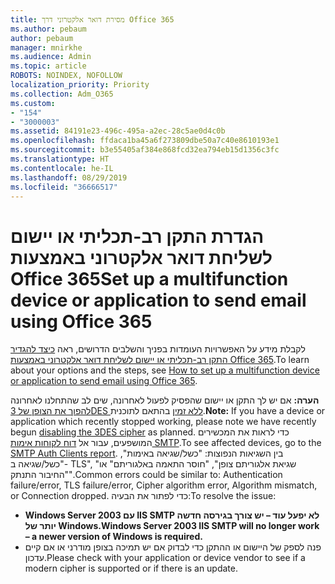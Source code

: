 ```yaml
---
title: מסירת דואר אלקטרוני דרך Office 365
ms.author: pebaum
author: pebaum
manager: mnirkhe
ms.audience: Admin
ms.topic: article
ROBOTS: NOINDEX, NOFOLLOW
localization_priority: Priority
ms.collection: Adm_O365
ms.custom:
- "154"
- "3000003"
ms.assetid: 84191e23-496c-495a-a2ec-28c5ae0d4c0b
ms.openlocfilehash: ffdaca1ba45a6f273809dbe50a7c40e8610193e1
ms.sourcegitcommit: b3e55405af384e868fcd32ea794eb15d1356c3fc
ms.translationtype: HT
ms.contentlocale: he-IL
ms.lasthandoff: 08/29/2019
ms.locfileid: "36666517"
---
```

# <a name="set-up-a-multifunction-device-or-application-to-send-email-using-office-365"></a><span data-ttu-id="2009d-102">הגדרת התקן רב-תכליתי או יישום לשליחת דואר אלקטרוני באמצעות Office 365</span><span class="sxs-lookup"><span data-stu-id="2009d-102">Set up a multifunction device or application to send email using Office 365</span></span>

<span data-ttu-id="2009d-103">לקבלת מידע על האפשרויות העומדות בפניך והשלבים הדרושים, ראה [כיצד להגדיר התקן רב-תכליתי או יישום לשליחת דואר אלקטרוני באמצעות Office 365](https://support.office.com/article/69f58e99-c550-4274-ad18-c805d654b4c4).</span><span class="sxs-lookup"><span data-stu-id="2009d-103">To learn about your options and the steps, see [How to set up a multifunction device or application to send email using Office 365](https://support.office.com/article/69f58e99-c550-4274-ad18-c805d654b4c4).</span></span>
  
<span data-ttu-id="2009d-104">**הערה:** אם יש לך התקן או יישום שהפסיק לפעול לאחרונה, שים לב שהתחלנו לאחרונה [להפוך את הצופן של 3DES ללא זמין](https://docs.microsoft.com/office365/securitycompliance/technical-reference-details-about-encryption) בהתאם לתוכנית.</span><span class="sxs-lookup"><span data-stu-id="2009d-104">**Note:** If you have a device or application which recently stopped working, please note we have recently begun [disabling the 3DES cipher](https://docs.microsoft.com/office365/securitycompliance/technical-reference-details-about-encryption) as planned.</span></span> <span data-ttu-id="2009d-105">כדי לראות את המכשירים המושפעים, עבור אל [דוח לקוחות אימות SMTP](https://protection.office.com/mailflow/dashboard).</span><span class="sxs-lookup"><span data-stu-id="2009d-105">To see affected devices, go to the [SMTP Auth Clients report](https://protection.office.com/mailflow/dashboard).</span></span> <span data-ttu-id="2009d-106">בין השגיאות הנפוצות: "כשל/שגיאה באימות", "כשל/שגיאה ב- TLS", "שגיאת אלגוריתם צופן", "חוסר התאמה באלגוריתם" או "החיבור התנתק".</span><span class="sxs-lookup"><span data-stu-id="2009d-106">Common errors could be similar to: Authentication failure/error, TLS failure/error, Cipher algorithm error, Algorithm mismatch, or Connection dropped.</span></span> <span data-ttu-id="2009d-107">כדי לפתור את הבעיה:</span><span class="sxs-lookup"><span data-stu-id="2009d-107">To resolve the issue:</span></span>
 - <span data-ttu-id="2009d-108">**Windows Server 2003 עם IIS SMTP לא יפעל עוד – יש צורך בגירסה חדשה יותר של Windows.**</span><span class="sxs-lookup"><span data-stu-id="2009d-108">**Windows Server 2003 IIS SMTP will no longer work – a newer version of Windows is required.**</span></span>  
 - <span data-ttu-id="2009d-109">פנה לספק של היישום או ההתקן כדי לבדוק אם יש תמיכה בצופן מודרני או אם קיים עדכון.</span><span class="sxs-lookup"><span data-stu-id="2009d-109">Please check with your application or device vendor to see if a modern cipher is supported or if there is an update.</span></span>
